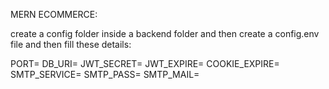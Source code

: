 MERN ECOMMERCE:


create a config folder inside a backend folder and then create a config.env file and then fill these details:

PORT=
DB_URI=
JWT_SECRET=
JWT_EXPIRE=
COOKIE_EXPIRE=
SMTP_SERVICE=
SMTP_PASS=
SMTP_MAIL=
